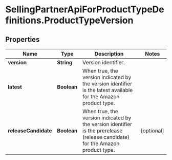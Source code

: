 # SellingPartnerApiForProductTypeDefinitions.ProductTypeVersion

## Properties
Name | Type | Description | Notes
------------ | ------------- | ------------- | -------------
**version** | **String** | Version identifier. | 
**latest** | **Boolean** | When true, the version indicated by the version identifier is the latest available for the Amazon product type. | 
**releaseCandidate** | **Boolean** | When true, the version indicated by the version identifier is the prerelease (release candidate) for the Amazon product type. | [optional] 


